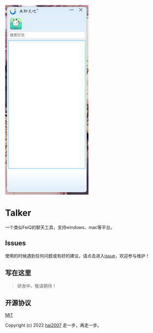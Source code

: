 <img src='./view.png' />

# Talker
一个类似FeiQ的聊天工具，支持windows、mac等平台。

## Issues
使用的时候遇到任何问题或有好的建议，请点击进入[issue](https://github.com/hai2007/talker/issues)，欢迎参与维护！

## 写在这里

> 研发中，敬请期待！

开源协议
---------------------------------------
[MIT](https://github.com/hai2007/talker/blob/master/LICENSE)

Copyright (c) 2022 [hai2007](https://hai2007.github.io/SweetHome/) 走一步，再走一步。
